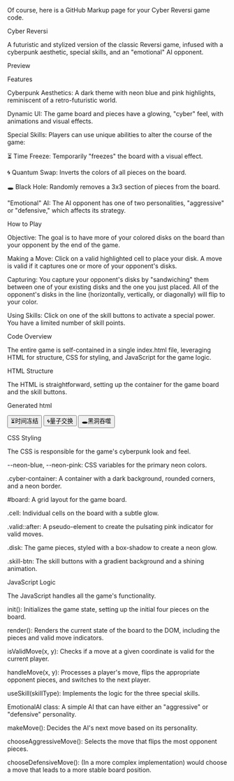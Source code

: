 Of course, here is a GitHub Markup page for your Cyber Reversi game code.

Cyber Reversi

A futuristic and stylized version of the classic Reversi game, infused with a cyberpunk aesthetic, special skills, and an "emotional" AI opponent.

Preview
<!-- It's recommended to replace this with an actual screenshot of your game -->

Features

Cyberpunk Aesthetics: A dark theme with neon blue and pink highlights, reminiscent of a retro-futuristic world.

Dynamic UI: The game board and pieces have a glowing, "cyber" feel, with animations and visual effects.

Special Skills: Players can use unique abilities to alter the course of the game:

⏳ Time Freeze: Temporarily "freezes" the board with a visual effect.

🌀 Quantum Swap: Inverts the colors of all pieces on the board.

🕳️ Black Hole: Randomly removes a 3x3 section of pieces from the board.

"Emotional" AI: The AI opponent has one of two personalities, "aggressive" or "defensive," which affects its strategy.

How to Play

Objective: The goal is to have more of your colored disks on the board than your opponent by the end of the game.

Making a Move: Click on a valid highlighted cell to place your disk. A move is valid if it captures one or more of your opponent's disks.

Capturing: You capture your opponent's disks by "sandwiching" them between one of your existing disks and the one you just placed. All of the opponent's disks in the line (horizontally, vertically, or diagonally) will flip to your color.

Using Skills: Click on one of the skill buttons to activate a special power. You have a limited number of skill points.

Code Overview

The entire game is self-contained in a single index.html file, leveraging HTML for structure, CSS for styling, and JavaScript for the game logic.

HTML Structure

The HTML is straightforward, setting up the container for the game board and the skill buttons.

Generated html
<!DOCTYPE html>
<html lang="zh">
<head>
    <meta charset="UTF-8">
    <meta name="viewport" content="width=device-width, initial-scale=1.0">
    <title>赛博黑白棋 | Cyber Reversi</title>
    <link href="https://fonts.googleapis.com/css2?family=Orbitron:wght@500&display=swap" rel="stylesheet">
    <link rel="stylesheet" href="style.css"> <!-- Assumes CSS is in a separate file -->
</head>
<body>
    <div class="cyber-container">
        <div class="skill-panel">
            <button class="skill-btn" onclick="useSkill('timeFreeze')">⏳时间冻结</button>
            <button class="skill-btn" onclick="useSkill('quantumSwap')">🌀量子交换</button>
            <button class="skill-btn" onclick="useSkill('blackHole')">🕳️黑洞吞噬</button>
        </div>
        <div id="board"></div>
    </div>
    <script src="script.js"></script> <!-- Assumes JS is in a separate file -->
</body>
</html>

CSS Styling

The CSS is responsible for the game's cyberpunk look and feel.

--neon-blue, --neon-pink: CSS variables for the primary neon colors.

.cyber-container: A container with a dark background, rounded corners, and a neon border.

#board: A grid layout for the game board.

.cell: Individual cells on the board with a subtle glow.

.valid::after: A pseudo-element to create the pulsating pink indicator for valid moves.

.disk: The game pieces, styled with a box-shadow to create a neon glow.

.skill-btn: The skill buttons with a gradient background and a shining animation.

JavaScript Logic

The JavaScript handles all the game's functionality.

init(): Initializes the game state, setting up the initial four pieces on the board.

render(): Renders the current state of the board to the DOM, including the pieces and valid move indicators.

isValidMove(x, y): Checks if a move at a given coordinate is valid for the current player.

handleMove(x, y): Processes a player's move, flips the appropriate opponent pieces, and switches to the next player.

useSkill(skillType): Implements the logic for the three special skills.

EmotionalAI class: A simple AI that can have either an "aggressive" or "defensive" personality.

makeMove(): Decides the AI's next move based on its personality.

chooseAggressiveMove(): Selects the move that flips the most opponent pieces.

chooseDefensiveMove(): (In a more complex implementation) would choose a move that leads to a more stable board position.
